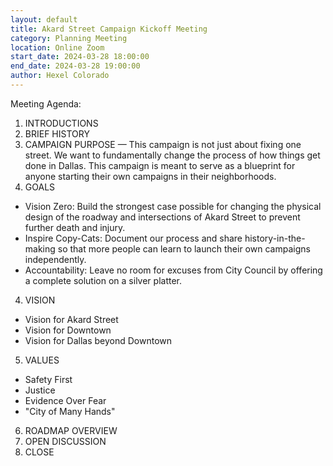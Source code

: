 ```yaml
---
layout: default
title: Akard Street Campaign Kickoff Meeting
category: Planning Meeting
location: Online Zoom
start_date: 2024-03-28 18:00:00
end_date: 2024-03-28 19:00:00
author: Hexel Colorado
---
```

Meeting Agenda:

1. INTRODUCTIONS
2. BRIEF HISTORY
2. CAMPAIGN PURPOSE — This campaign is not just about fixing one street. We want to fundamentally change the process of how things get done in Dallas. This campaign is meant to serve as a blueprint for anyone starting their own campaigns in their neighborhoods.  
3. GOALS
- Vision Zero: Build the strongest case possible for changing the physical design of the roadway and intersections of Akard Street to prevent further death and injury.
- Inspire Copy-Cats: Document our process and share history-in-the-making so that more people can learn to launch their own campaigns independently.
- Accountability: Leave no room for excuses from City Council by offering a complete solution on a silver platter.
4. VISION
- Vision for Akard Street
- Vision for Downtown
- Vision for Dallas beyond Downtown
5. VALUES
- Safety First
- Justice
- Evidence Over Fear
- "City of Many Hands"
6. ROADMAP OVERVIEW
7. OPEN DISCUSSION
8. CLOSE